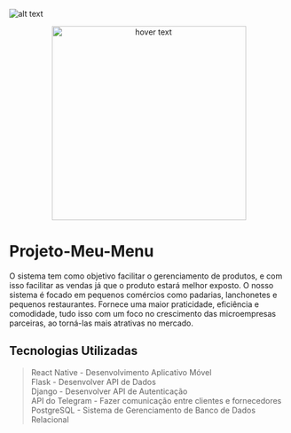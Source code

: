 ![alt text]()
<p align="center">
  <img src="\MEUMENU.png" width="350" title="hover text">
</p>

# Projeto-Meu-Menu
O sistema tem como objetivo facilitar o gerenciamento de produtos, e com isso facilitar as vendas já que o produto estará melhor exposto.
O nosso sistema é focado em pequenos comércios como padarias, lanchonetes e pequenos restaurantes. 
Fornece uma maior praticidade, eficiência e comodidade, tudo isso com um foco no crescimento das microempresas parceiras, ao torná-las mais atrativas no mercado.


## Tecnologias Utilizadas 

> React Native - Desenvolvimento Aplicativo Móvel\
> Flask - Desenvolver API de Dados\
> Django - Desenvolver API de Autenticação\
> API do Telegram - Fazer comunicação entre clientes e fornecedores\
> PostgreSQL - Sistema de Gerenciamento de Banco de Dados Relacional

